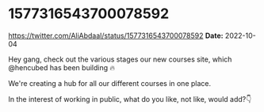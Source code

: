 # 1577316543700078592
https://twitter.com/AliAbdaal/status/1577316543700078592
**Date:** 2022-10-04

Hey gang, check out the various stages our new courses site, which @hencubed has been building 🔥

We're creating a hub for all our different courses in one place.

In the interest of working in public, what do you like, not like, would add?👇

